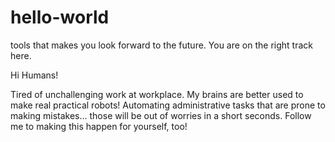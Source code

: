 # hello-world
tools that makes you look forward to the future. You are on the right track here.

Hi Humans!

Tired of unchallenging work at workplace. My brains are better used to make real practical robots! Automating administrative tasks that are prone to making mistakes... those will be out of worries in a short seconds. Follow me to making this happen for yourself, too!


